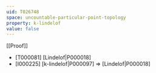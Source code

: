 ```yaml
---
uid: T026748
space: uncountable-particular-point-topology
property: k-lindelof
value: false
---
```

[[Proof]]

* [T000081] [Lindelof|P000018]
* [I000225] [k-lindelof|P000097] => [Lindelof|P000018]

